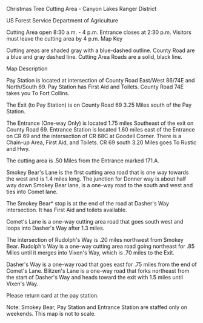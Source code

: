 Christmas Tree Cutting Area - Canyon Lakes Ranger District

US Forest Service Department of Agriculture

Cutting Area open 8:30 a.m. - 4 p.m. Entrance closes at 2:30 p.m.
Visitors must leave the cutting area by 4 p.m.
Map Key

Cutting areas are shaded gray with a blue-dashed outline.
County Road are a blue and gray dashed line.
Cutting Area Roads are a solid, black line.

Map Description

Pay Station is located at intersection of County Road East/West 86/74E and North/South 69. 
Pay Station has First Aid and Toilets. County Road 74E takes you To Fort Collins. 

The Exit (to Pay Station) is on County Road 69 3.25 Miles south of the Pay Station. 


The Entrance (One-way Only) is located 1.75 miles Southeast of the exit on County Road 69.
Entrance Station is located 1.60 miles east of the Entrance on CR 69 and the intersection of CR 68C at Goodell Corner. There is a Chain-up Area, First Aid, and Toilets. CR 69 south 3.20 Miles goes To Rustic and Hwy.


The cutting area is .50 Miles from the Entrance marked 171.A.

Smokey Bear's Lane is the first cutting area road that is one way towards the west and is 1.4 miles long. The junction for Donner way is about half way down Smokey Bear lane, is a one-way road to the south and west and ties into Comet lane.

The Smokey Bear* stop is at the end of the road at Dasher's Way intersection. It has First Aid and toilets available. 


Comet's Lane is a one-way cutting area road that goes south west and loops into Dasher's Way after 1.3 miles.

The intersection of Rudolph's Way is .20 miles northwest from Smokey Bear. Rudolph's Way is a one-way cutting area road going northeast for .85 Miles until it merges into Vixen's Way, which is .70 miles to the Exit.

Dasher's Way is a one-way road that goes east for .75 miles from the end of Comet's Lane.
Blitzen's Lane is a one-way road that forks northeast from the start of Dasher's Way and heads toward the exit with 1.5 miles until Vixen's Way.

Please return card at the pay station.


Note: Smokey Bear, Pay Station and Entrance Station are staffed only on weekends. This map is not to scale.


